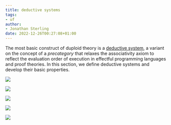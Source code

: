 ```yaml
---
title: deductive systems
tags:
- uf
author:
- Jonathan Sterling
date: 2022-12-26T00:27:08+01:00
---
```


The most basic construct of duploid theory is a [deductive system](dpl-0002), a variant on the concept of a *precategory* that relaxes the associativity axiom to reflect the evaluation order of execution in effectful programming languages and proof theories. In this section, we define deductive systems and develop their basic properties.

![](dpl-0002)

![](dpl-0003)

![](dpl-0004)

![](dpl-0005)

![](dpl-0007)
